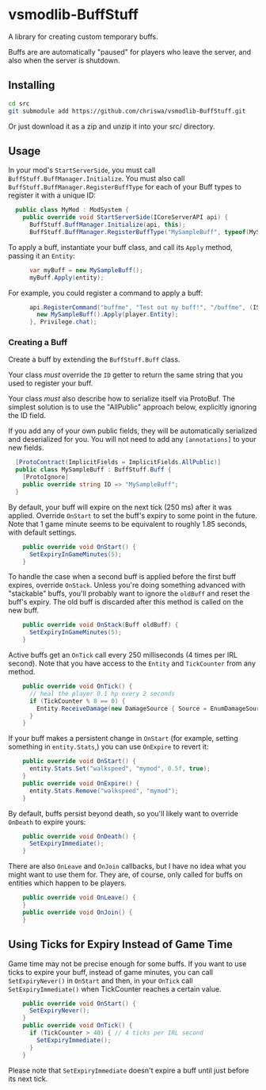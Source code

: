 # vsmodlib-BuffStuff

A library for creating custom temporary buffs.

Buffs are are automatically "paused" for players who leave the server, and also when the server is shutdown.

## Installing

```bash
cd src
git submodule add https://github.com/chriswa/vsmodlib-BuffStuff.git
```

Or just download it as a zip and unzip it into your src/ directory.

## Usage

In your mod's `StartServerSide`, you must call `BuffStuff.BuffManager.Initialize`. You must also call `BuffStuff.BuffManager.RegisterBuffType` for each of your Buff types to register it with a unique ID:

```cs
  public class MyMod : ModSystem {
    public override void StartServerSide(ICoreServerAPI api) {
      BuffStuff.BuffManager.Initialize(api, this);
      BuffStuff.BuffManager.RegisterBuffType("MySampleBuff", typeof(MySampleBuff));
```

To apply a buff, instantiate your buff class, and call its `Apply` method, passing it an `Entity`:

```cs
      var myBuff = new MySampleBuff();
      myBuff.Apply(entity);
```

For example, you could register a command to apply a buff:

```cs
      api.RegisterCommand("buffme", "Test out my buff!", "/buffme", (IServerPlayer player, int groupId, CmdArgs args) => {
        new MySampleBuff().Apply(player.Entity);
      }, Privilege.chat);
```

### Creating a Buff

Create a buff by extending the `BuffStuff.Buff` class.

Your class _must_ override the `ID` getter to return the same string that you used to register your buff.

Your class _must_ also describe how to serialize itself via ProtoBuf. The simplest solution is to use the "AllPublic" approach below, explicitly ignoring the ID field.

If you add any of your own public fields, they will be automatically serialized and deserialized for you. You will not need to add any `[annotations]` to your new fields.

```cs
  [ProtoContract(ImplicitFields = ImplicitFields.AllPublic)]
  public class MySampleBuff : BuffStuff.Buff {
    [ProtoIgnore]
    public override string ID => "MySampleBuff";
  }
```

By default, your buff will expire on the next tick (250 ms) after it was applied. Override `OnStart` to set the buff's expiry to some point in the future. Note that 1 game minute seems to be equivalent to roughly 1.85 seconds, with default settings.

```cs
    public override void OnStart() {
      SetExpiryInGameMinutes(5);
    }
```

To handle the case when a second buff is applied before the first buff expires, override `OnStack`. Unless you're doing something advanced with "stackable" buffs, you'll probably want to ignore the `oldBuff` and reset the buff's expiry. The old buff is discarded after this method is called on the new buff.

```cs
    public override void OnStack(Buff oldBuff) {
      SetExpiryInGameMinutes(5);
    }
```

Active buffs get an `OnTick` call every 250 milliseconds (4 times per IRL second). Note that you have access to the `Entity` and `TickCounter` from any method.

```cs
    public override void OnTick() {
      // heal the player 0.1 hp every 2 seconds
      if (TickCounter % 8 == 0) {
        Entity.ReceiveDamage(new DamageSource { Source = EnumDamageSource.Internal, Type = EnumDamageType.Heal }, 0.1f);
      }
    }
```

If your buff makes a persistent change in `OnStart` (for example, setting something in `entity.Stats`,) you can use `OnExpire` to revert it:

```cs
    public override void OnStart() {
      entity.Stats.Set("walkspeed", "mymod", 0.5f, true);
    }
    public override void OnExpire() {
      entity.Stats.Remove("walkspeed", "mymod");
    }
```

By default, buffs persist beyond death, so you'll likely want to override `OnDeath` to expire yours:

```cs
    public override void OnDeath() {
      SetExpiryImmediate();
    }
```

There are also `OnLeave` and `OnJoin` callbacks, but I have no idea what you might want to use them for. They are, of course, only called for buffs on entities which happen to be players.

```cs
    public override void OnLeave() {
    }
    public override void OnJoin() {
    }
```

## Using Ticks for Expiry Instead of Game Time

Game time may not be precise enough for some buffs. If you want to use ticks to expire your buff, instead of game minutes, you can call `SetExpiryNever()` in `OnStart` and then, in your `OnTick` call `SetExpiryImmediate()` when TickCounter reaches a certain value.

```cs
    public override void OnStart() {
      SetExpiryNever();
    }
    public override void OnTick() {
      if (TickCounter > 40) { // 4 ticks per IRL second
        SetExpiryImmediate();
      }
    }
```

Please note that `SetExpiryImmediate` doesn't expire a buff until just before its next tick.
